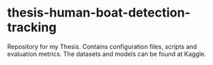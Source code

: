 # thesis-human-boat-detection-tracking
Repository for my Thesis. Contains configuration files, scripts and evaluation metrics. The datasets and models can be found at Kaggle.
